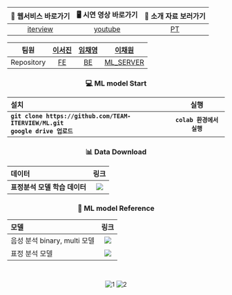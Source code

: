 <div align="center">

| 💬 웹서비스 바로가기 | 🖥️ 시연 영상 바로가기 | 🎤 소개 자료 보러가기 |
|:------:|:---------:|:---------:|
| [iterview](https://iterview.vercel.app/) | [youtube](https://youtu.be/3xKd0lTfJvA) | [PT](https://github.com/TEAM-ITERVIEW/.github/blob/main/profile/PT.md) |

| 팀원 | [이서진](https://github.com/529539) | [임채영](https://github.com/cha2y0ung) | [이채원](https://github.com/gchaewon) |
|:------:|:------:|:---------:|:---------:|
| Repository | [FE](https://github.com/TEAM-ITERVIEW/CLIENT) | [BE](https://github.com/TEAM-ITERVIEW/SERVER) | [ML_SERVER](https://github.com/TEAM-ITERVIEW/ML_SERVER) |

### 💻 ML model Start
| **설치** | **실행** |
| :--- | :---: |
| **`git clone https://github.com/TEAM-ITERVIEW/ML.git`** <br/> **`google drive 업로드`** | **`colab 환경에서 실행`** |

### 📊 Data Download
| **데이터** | **링크** |
| :--- | :---: |
| **표정분석 모델 학습 데이터** | <a href="https://www.kaggle.com/datasets/nicolejyt/facialexpressionrecognition"><img src ="https://img.shields.io/badge/Kaggle fer2013.csv-blue?style=flat"/></a>|



### 🔗 ML model Reference 
| **모델** | **링크** |
| :--- | :---: |
| 음성 분석 binary, multi 모델|<a href="https://github.com/EwhaSpeakUP/SpeakUP_ML/tree/master"><img src="https://img.shields.io/badge/GitHub-222222?style=flat&logo=GitHub&logoColor=white"/></a>|
| 표정 분석 모델 |<a href="https://blog.naver.com/handuelly/221854592096"><img src ="https://img.shields.io/badge/Blog_link-blue?style=flat"/></a>|



<br/>

![1](https://github.com/TEAM-ITERVIEW/.github/assets/102040717/a1b8b991-2f5c-4bfd-968c-2fbc38f65a9d)
![2](https://github.com/TEAM-ITERVIEW/.github/assets/102040717/2cdf9256-6dd0-4340-93e4-7a6e88bf4a70)

</div>

